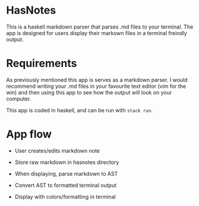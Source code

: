 # HasNotes

This is a haskell markdown parser that parses .md files to your terminal. The app is designed for users display their markown files in a terminal freindly output. 

# Requirements
As previously mentioned this app is serves as a markdown parser. I would recommend writing your .md files in your favourite text editor (vim for the win) and then using this app to see how the output will look on your computer.

This app is coded in haskell, and can be run with ```stack run```.

# App flow
- User creates/edits markdown note
   
- Store raw markdown in hasnotes directory
   
- When displaying, parse markdown to AST
   
- Convert AST to formatted terminal output
   
- Display with colors/formatting in terminal
